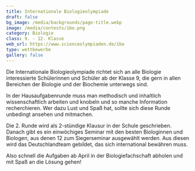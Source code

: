 ```yaml
---
title: Internationale Biologieolympiade
draft: false
bg_image: /media/backgrounds/page-title.webp
image: /media/contests/ibo.png
category: Biologie
class: 9. - 12. Klasse
web_url: https://www.scienceolympiaden.de/ibo
type: wettbewerbe
gallery: false
---
```

Die Internationale Biologieolympiade richtet sich an alle Biologie interessierte Schülerinnen und Schüler ab der Klasse 9, die gern in allen Bereichen der Biologie und der Biochemie unterwegs sind.

In der Hausaufgabenrunde muss man methodisch und inhaltlich wissenschaftlich arbeiten und knobeln und so manche Information recherchieren. Wer dazu Lust und Spaß hat, sollte sich diese Runde unbedingt ansehen und mitmachen.

Die 2. Runde wird als 2-stündige Klausur in der Schule geschrieben. Danach gibt es ein einwöchiges Seminar mit den besten Biologinnen und Biologen, aus denen 12 zum Siegerseminar ausgewählt werden. Aus diesen wird das Deutschlandteam gebildet, das sich international bewähren muss.

Also schnell die Aufgaben ab April in der Biologiefachschaft abholen und mit Spaß an die Lösung gehen!
